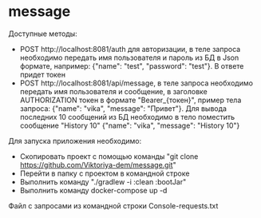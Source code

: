 # message

Доступные методы:
- POST http://localhost:8081/auth для авторизации, в теле запроса необходимо передать имя пользователя и пароль из БД в Json формате, например:
{"name": "test", "password": "test"}.
В ответе придет токен
- POST http://localhost:8081/api/message, в теле запроса необходимо передать имя пользователя и сообщение, в заголовке AUTHORIZATION токен в формате "Bearer_{токен}", пример тела запроса:
{"name": "vika", "message": "Привет"}.
Для вывода последних 10 сообщений из БД необходимо в тело поместить сообщение "History 10" 
{"name": "vika", "message": "History 10"}

Для запуска приложения необходимо:
- Скопировать проект с помощью команды "git clone https://github.com/Viktoriya-dem/message.git"
- Перейти в папку с проектом в командной строке
- Выполнить команду "./gradlew -i :clean :bootJar"
- Выполнить команду docker-compose up -d

Файл с запросами из командной строки Console-requests.txt
